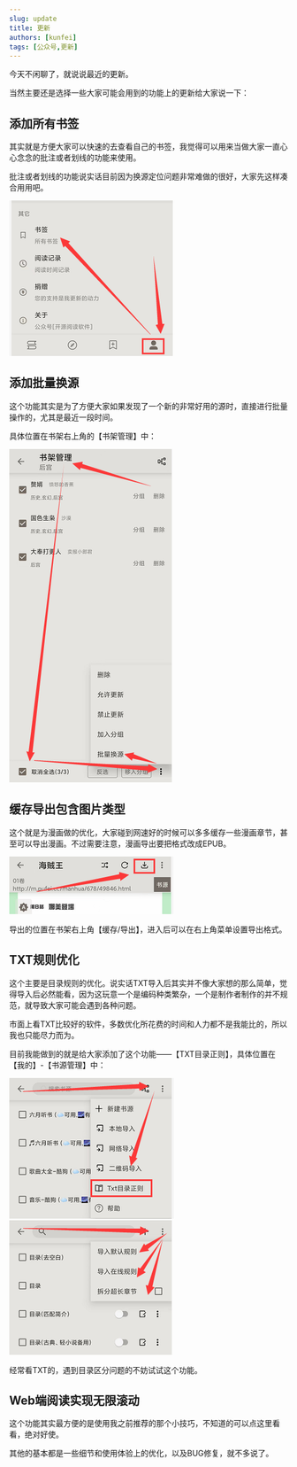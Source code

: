 ```yaml
---
slug: update
title: 更新
authors: [kunfei]
tags: [公众号,更新]
---
```


今天不闲聊了，就说说最近的更新。

当然主要还是选择一些大家可能会用到的功能上的更新给大家说一下：

## 添加所有书签

其实就是方便大家可以快速的去查看自己的书签，我觉得可以用来当做大家一直心心念念的批注或者划线的功能来使用。

批注或者划线的功能说实话目前因为换源定位问题非常难做的很好，大家先这样凑合用用吧。

![](1.png)

## 添加批量换源

这个功能其实是为了方便大家如果发现了一个新的非常好用的源时，直接进行批量操作的，尤其是最近一段时间。

具体位置在书架右上角的【书架管理】中：

![](2.png)

## 缓存导出包含图片类型

这个就是为漫画做的优化，大家碰到网速好的时候可以多多缓存一些漫画章节，甚至可以导出漫画。不过需要注意，漫画导出要把格式改成EPUB。

![](3.png)

导出的位置在书架右上角【缓存/导出】，进入后可以在右上角菜单设置导出格式。

## TXT规则优化

这个主要是目录规则的优化。说实话TXT导入后其实并不像大家想的那么简单，觉得导入后必然能看，因为这玩意一个是编码种类繁杂，一个是制作者制作的并不规范，就导致大家可能会遇到各种问题。

市面上看TXT比较好的软件，多数优化所花费的时间和人力都不是我能比的，所以我也只能尽力而为。

目前我能做到的就是给大家添加了这个功能——【TXT目录正则】，具体位置在【我的】-【书源管理】中：

![](4.png)
![](5.png)

经常看TXT的，遇到目录区分问题的不妨试试这个功能。

## Web端阅读实现无限滚动

这个功能其实最方便的是使用我之前推荐的那个小技巧，不知道的可以点这里看看，绝对好使。

其他的基本都是一些细节和使用体验上的优化，以及BUG修复，就不多说了。